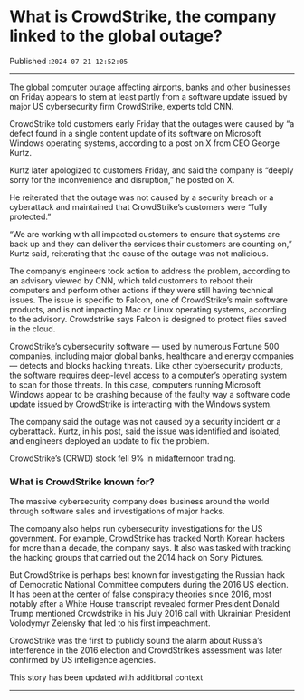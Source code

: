 # What is CrowdStrike, the company linked to the global outage?

Published :`2024-07-21 12:52:05`

---

The global computer outage affecting airports, banks and other businesses on Friday appears to stem at least partly from a software update issued by major US cybersecurity firm CrowdStrike, experts told CNN.

CrowdStrike told customers early Friday that the outages were caused by “a defect found in a single content update of its software on Microsoft Windows operating systems, according to a post on X from CEO George Kurtz.

Kurtz later apologized to customers Friday, and said the company is “deeply sorry for the inconvenience and disruption,” he posted on X.

He reiterated that the outage was not caused by a security breach or a cyberattack and maintained that CrowdStrike’s customers were “fully protected.”

“We are working with all impacted customers to ensure that systems are back up and they can deliver the services their customers are counting on,” Kurtz said, reiterating that the cause of the outage was not malicious.

The company’s engineers took action to address the problem, according to an advisory viewed by CNN, which told customers to reboot their computers and perform other actions if they were still having technical issues. The issue is specific to Falcon, one of CrowdStrike’s main software products, and is not impacting Mac or Linux operating systems, according to the advisory. Crowdstrike says Falcon is designed to protect files saved in the cloud.

CrowdStrike’s cybersecurity software — used by numerous Fortune 500 companies, including  major global banks, healthcare and energy companies — detects and blocks hacking threats. Like other cybersecurity products, the software requires deep-level access to a computer’s operating system to scan for those threats. In this case, computers running Microsoft Windows appear to be crashing because of the faulty way a software code update issued by CrowdStrike is interacting with the Windows system.

The company said the outage was not caused by a security incident or a cyberattack. Kurtz, in his post, said the issue was identified and isolated, and engineers deployed an update to fix the problem.

CrowdStrike’s (CRWD) stock fell 9% in midafternoon trading.

### What is CrowdStrike known for?

The massive cybersecurity company does business around the world through software sales and investigations of major hacks.

The company also helps run cybersecurity investigations for the US government. For example, CrowdStrike has tracked North Korean hackers for more than a decade, the company says. It also was tasked with tracking the hacking groups that carried out the 2014 hack on Sony Pictures.

But CrowdStrike is perhaps best known for investigating the Russian hack of Democratic National Committee computers during the 2016 US election. It has been at the center of false conspiracy theories since 2016, most notably after a White House transcript revealed former President Donald Trump mentioned Crowdstrike in his July 2016 call with Ukrainian President Volodymyr Zelensky that led to his first impeachment.

CrowdStrike was the first to publicly sound the alarm about Russia’s interference in the 2016 election and CrowdStrike’s assessment was later confirmed by US intelligence agencies.

This story has been updated with additional context

---

